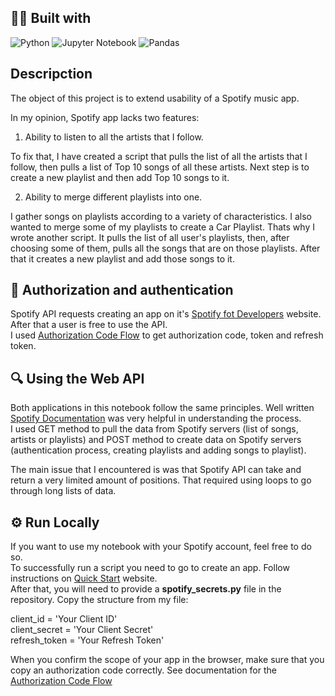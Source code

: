 ## 👨‍💻 Built with
![Python](https://img.shields.io/badge/Python-FFD43B?style=for-the-badge&logo=python&logoColor=blue)
![Jupyter Notebook](https://img.shields.io/badge/Jupyter-F37626.svg?&style=for-the-badge&logo=Jupyter&logoColor=white)
![Pandas](https://img.shields.io/badge/Pandas-2C2D72?style=for-the-badge&logo=pandas&logoColor=white)

##  Descripction

The object of this project is to extend usability of a Spotify music app.

In my opinion, Spotify app lacks two features:

1. Ability to listen to all the artists that I follow. 

To fix that, I have created a script that pulls the list of all the artists that I follow, then pulls a list of Top 10 songs of all these artists. Next step is to create a new playlist and then add Top 10 songs to it.

2. Ability to merge different playlists into one.

I gather songs on playlists according to a variety of characteristics. I also wanted to merge some of my playlists to create a Car Playlist. Thats why I wrote another script. It pulls the list of all user's playlists, then, after choosing some of them, pulls all the songs that are on those playlists. After that it creates a new playlist and add those songs to it.


## 🔗 Authorization and authentication

Spotify API requests creating an app on it's [Spotify fot Developers](developer.spotify.com) website. After that a user is free to use the API.  
I used [Authorization Code Flow](https://developer.spotify.com/documentation/general/guides/authorization/code-flow/) to get authorization code, token and refresh token.  


## 🔍 Using the Web API

Both applications in this notebook follow the same principles. Well written [Spotify Documentation](https://developer.spotify.com/documentation/web-api/) was very helpful in understanding the process.  
I used GET method to pull the data from Spotify servers (list of songs, artists or playlists) and POST method to create data on Spotify servers (authentication process, creating playlists and adding songs to playlist).  

The main issue that I encountered is was that Spotify API can take and return a very limited amount of positions. That required using loops to go through long lists of data.  

## ⚙️ Run Locally

If you want to use my notebook with your Spotify account, feel free to do so.  
To successfully run a script you need to go to create an app. Follow instructions on [Quick Start](https://developer.spotify.com/documentation/web-api/quick-start/) website.  
After that, you will need to provide a **spotify_secrets.py** file in the repository. Copy the structure from my file:  

client_id = 'Your Client ID'  
client_secret = 'Your Client Secret'  
refresh_token = 'Your Refresh Token'  

When you confirm the scope of your app in the browser, make sure that you copy an authorization code correctly. See documentation for the [Authorization Code Flow](https://developer.spotify.com/documentation/general/guides/authorization/code-flow/)